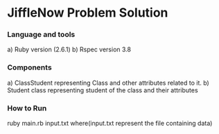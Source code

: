 # JiffleNow Problem Solution

### Language and tools
a) Ruby version (2.6.1)
b) Rspec version 3.8

### Components
a) ClassStudent representing Class and other attributes related to it.
b) Student class representing student of the class and their attributes

### How to Run

ruby main.rb input.txt where(input.txt represent the file containing data)
